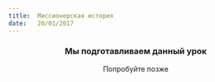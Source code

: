 ```yaml
---
title:  Миссионерская история
date:   20/01/2017
---
```


### <center>Мы подготавливаем данный урок</center>
<center>Попробуйте позже</center>
